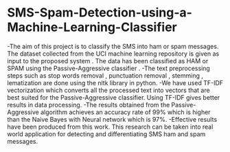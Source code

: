 # SMS-Spam-Detection-using-a-Machine-Learning-Classifier
-The aim of this project is to classify the SMS into ham or spam messages. The dataset collected from the UCI machine learning repository is given as input to the proposed system . The data has been classified as HAM or SPAM using the Passive-Aggressive classifier .
-The text preprocessing steps such as stop words removal , punctuation removal , stemming , lematization are done using the nltk library in python.
-We have used TF-IDF vectorization which converts all the processed text into vectors that are best suited for the Passive-Aggressive classifier. Using TF-IDF gives better results in data processing.
-The results obtained from the Passive-Aggressive algorithm achieves an accuracy rate of 99% which is higher than the Naive Bayes with Neural network which is 97%.
-Effective results have been produced from this work. This research can be taken into real world application for detecting and differentiating SMS ham and spam messages.
